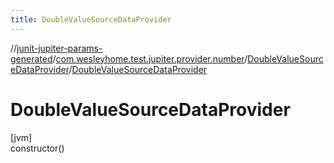 ```yaml
---
title: DoubleValueSourceDataProvider
---
```

//[junit-jupiter-params-generated](../../../index.html)/[com.wesleyhome.test.jupiter.provider.number](../index.html)/[DoubleValueSourceDataProvider](index.html)/[DoubleValueSourceDataProvider](-double-value-source-data-provider.html)



# DoubleValueSourceDataProvider



[jvm]\
constructor()




